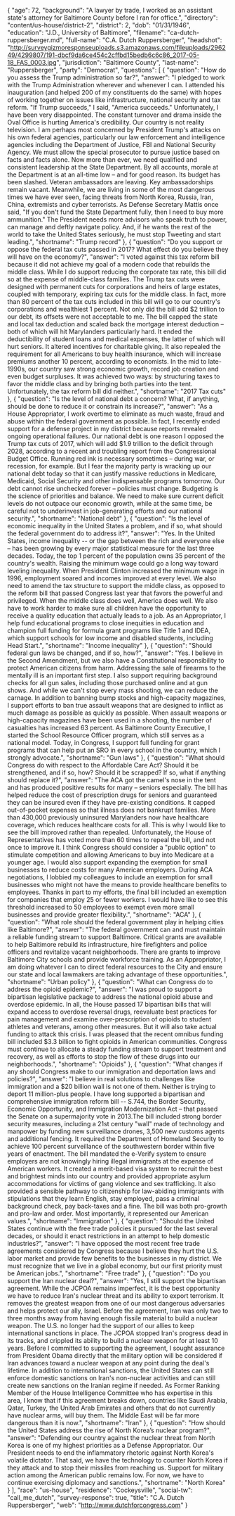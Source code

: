 {
  "age": 72,
  "background": "A lawyer by trade, I worked as an assistant state's attorney for Baltimore County before I ran for office.",
  "directory": "content/us-house/district-2",
  "district": 2,
  "dob": "01/31/1946",
  "education": "J.D., University of Baltimore",
  "filename": "ca-dutch-ruppersberger.md",
  "full-name": "C.A. Dutch Ruppersberger",
  "headshot": "http://surveygizmoresponseuploads.s3.amazonaws.com/fileuploads/296249/4299807/191-dbcf9da6ce454c2cffbd15bedb6c6c86_2017-05-18_FAS_0003.jpg",
  "jurisdiction": "Baltimore County",
  "last-name": "Ruppersberger",
  "party": "Democrat",
  "questions": [
    {
      "question": "How do you assess the Trump administration so far?",
      "answer": "I pledged to work with the Trump Administration wherever and whenever I can. I attended his inauguration (and helped 200 of my constituents do the same) with hopes of working together on issues like infrastructure, national security and tax reform. \"If Trump succeeds,\" I said, \"America succeeds.\" Unfortunately, I have been very disappointed. The constant turnover and drama inside the Oval Office is hurting America's credibility. Our country is not reality television. I am perhaps most concerned by President Trump's attacks on his own federal agencies, particularly our law enforcement and intelligence agencies including the Department of Justice, FBI and National Security Agency. We must allow the special prosecutor to pursue justice based on facts and facts alone. Now more than ever, we need qualified and consistent leadership at the State Department. By all accounts, morale at the Department is at an all-time low – and for good reason. Its budget has been slashed. Veteran ambassadors are leaving. Key ambassadorships remain vacant. Meanwhile, we are living in some of the most dangerous times we have ever seen, facing threats from North Korea, Russia, Iran, China, extremists and cyber terrorists. As Defense Secretary Mattis once said, \"If you don't fund the State Department fully, then I need to buy more ammunition.\" The President needs more advisors who speak truth to power, can manage and deftly navigate policy. And, if he wants the rest of the world to take the United States seriously, he must stop Tweeting and start leading.",
      "shortname": "Trump record"
    },
    {
      "question": "Do you support or oppose the federal tax cuts passed in 2017? What effect do you believe they will have on the economy?",
      "answer": "I voted against this tax reform bill because it did not achieve my goal of a modern code that rebuilds the middle class. While I do support reducing the corporate tax rate, this bill did so at the expense of middle-class families. The Trump tax cuts were designed with permanent cuts for corporations and heirs of large estates, coupled with temporary, expiring tax cuts for the middle class. In fact, more than 80 percent of the tax cuts included in this bill will go to our country's corporations and wealthiest 1 percent. Not only did the bill add $2 trillion to our debt, its offsets were not acceptable to me. The bill capped the state and local tax deduction and scaled back the mortgage interest deduction – both of which will hit Marylanders particularly hard. It ended the deductibility of student loans and medical expenses, the latter of which will hurt seniors. It altered incentives for charitable giving. It also repealed the requirement for all Americans to buy health insurance, which will increase premiums another 10 percent, according to economists. In the mid to late-1990s, our country saw strong economic growth, record job creation and even budget surpluses. It was achieved two ways: by structuring taxes to favor the middle class and by bringing both parties into the tent. Unfortunately, the tax reform bill did neither.",
      "shortname": "2017 Tax cuts"
    },
    {
      "question": "Is the level of national debt a concern? What, if anything, should be done to reduce it or constrain its increase?",
      "answer": "As a House Appropriator, I work overtime to eliminate as much waste, fraud and abuse within the federal government as possible. In fact, I recently ended support for a defense project in my district because reports revealed ongoing operational failures. Our national debt is one reason I opposed the Trump tax cuts of 2017, which will add $1.9 trillion to the deficit through 2028, according to a recent and troubling report from the Congressional Budget Office. Running red ink is necessary sometimes – during war, or recession, for example. But I fear the majority party is wracking up our national debt today so that it can justify massive reductions in Medicare, Medicaid, Social Security and other indispensable programs tomorrow. Our debt cannot rise unchecked forever – policies must change. Budgeting is the science of priorities and balance. We need to make sure current deficit levels do not outpace our economic growth, while at the same time, be careful not to underinvest in job-generating efforts and our national security.",
      "shortname": "National debt"
    },
    {
      "question": "Is the level of economic inequality in the United States a problem, and if so, what should the federal government do to address it?",
      "answer": "Yes. In the United States, income inequality -- or the gap between the rich and everyone else – has been growing by every major statistical measure for the last three decades. Today, the top 1 percent of the population owns 35 percent of the country's wealth. Raising the minimum wage could go a long way toward leveling inequality. When President Clinton increased the minimum wage in 1996, employment soared and incomes improved at every level. We also need to amend the tax structure to support the middle class, as opposed to the reform bill that passed Congress last year that favors the powerful and privileged. When the middle class does well, America does well. We also have to work harder to make sure all children have the opportunity to receive a quality education that actually leads to a job. As an Appropriator, I help fund educational programs to close inequities in education and champion full funding for formula grant programs like Title 1 and IDEA, which support schools for low income and disabled students, including Head Start.",
      "shortname": "Income inequality"
    },
    {
      "question": "Should federal gun laws be changed, and if so, how?",
      "answer": "Yes. I believe in the Second Amendment, but we also have a Constitutional responsibility to protect American citizens from harm. Addressing the sale of firearms to the mentally ill is an important first step. I also support requiring background checks for all gun sales, including those purchased online and at gun shows. And while we can't stop every mass shooting, we can reduce the carnage. In addition to banning bump stocks and high-capacity magazines, I support efforts to ban true assault weapons that are designed to inflict as much damage as possible as quickly as possible. When assault weapons or high-capacity magazines have been used in a shooting, the number of casualties has increased 63 percent. As Baltimore County Executive, I started the School Resource Officer program, which still serves as a national model. Today, in Congress, I support full funding for grant programs that can help put an SRO in every school in the country, which I strongly advocate.",
      "shortname": "Gun laws"
    },
    {
      "question": "What should Congress do with respect to the Affordable Care Act? Should it be strengthened, and if so, how? Should it be scrapped? If so, what if anything should replace it?",
      "answer": "The ACA got the camel's nose in the tent and has produced positive results for many – seniors especially. The bill has helped reduce the cost of prescription drugs for seniors and guaranteed they can be insured even if they have pre-existing conditions. It capped out-of-pocket expenses so that illness does not bankrupt families. More than 430,000 previously uninsured Marylanders now have healthcare coverage, which reduces healthcare costs for all. This is why I would like to see the bill improved rather than repealed. Unfortunately, the House of Representatives has voted more than 60 times to repeal the bill, and not once to improve it. I think Congress should consider a \"public option\" to stimulate competition and allowing Americans to buy into Medicare at a younger age. I would also support expanding the exemption for small businesses to reduce costs for many American employers. During ACA negotiations, I lobbied my colleagues to include an exemption for small businesses who might not have the means to provide healthcare benefits to employees. Thanks in part to my efforts, the final bill included an exemption for companies that employ 25 or fewer workers. I would have like to see this threshold increased to 50 employees to exempt even more small businesses and provide greater flexibility.",
      "shortname": "ACA"
    },
    {
      "question": "What role should the federal government play in helping cities like Baltimore?",
      "answer": "The federal government can and must maintain a reliable funding stream to support Baltimore. Critical grants are available to help Baltimore rebuild its infrastructure, hire firefighters and police officers and revitalize vacant neighborhoods. There are grants to improve Baltimore City schools and provide workforce training. As an Appropriator, I am doing whatever I can to direct federal resources to the City and ensure our state and local lawmakers are taking advantage of these opportunities.",
      "shortname": "Urban policy"
    },
    {
      "question": "What can Congress do to address the opioid epidemic?",
      "answer": "I was proud to support a bipartisan legislative package to address the national opioid abuse and overdose epidemic. In all, the House passed 17 bipartisan bills that will expand access to overdose reversal drugs, reevaluate best practices for pain management and examine over-prescription of opioids to student athletes and veterans, among other measures. But it will also take actual funding to attack this crisis. I was pleased that the recent omnibus funding bill included $3.3 billion to fight opioids in American communities. Congress must continue to allocate a steady funding stream to support treatment and recovery, as well as efforts to stop the flow of these drugs into our neighborhoods.",
      "shortname": "Opioids"
    },
    {
      "question": "What changes if any should Congress make to our immigration and deportation laws and policies?",
      "answer": "I believe in real solutions to challenges like immigration and a $20 billion wall is not one of them. Neither is trying to deport 11 million-plus people. I have long supported a bipartisan and comprehensive immigration reform bill -- S.744, the Border Security, Economic Opportunity, and Immigration Modernization Act – that passed the Senate on a supermajority vote in 2013.The bill included strong border security measures, including a 21st century \"wall\" made of technology and manpower by funding new surveillance drones, 3,500 new customs agents and additional fencing. It required the Department of Homeland Security to achieve 100 percent surveillance of the southwestern border within five years of enactment. The bill mandated the e-Verify system to ensure employers are not knowingly hiring illegal immigrants at the expense of American workers. It created a merit-based visa system to recruit the best and brightest minds into our country and provided appropriate asylum accommodations for victims of gang violence and sex trafficking. It also provided a sensible pathway to citizenship for law-abiding immigrants with stipulations that they learn English, stay employed, pass a criminal background check, pay back-taxes and a fine. The bill was both pro-growth and pro-law and order. Most importantly, it represented our American values.",
      "shortname": "Immigration"
    },
    {
      "question": "Should the United States continue with the free trade policies it pursued for the last several decades, or should it enact restrictions in an attempt to help domestic industries?",
      "answer": "I have opposed the most recent free trade agreements considered by Congress because I believe they hurt the U.S. labor market and provide few benefits to the businesses in my district. We must recognize that we live in a global economy, but our first priority must be American jobs.",
      "shortname": "Free trade"
    },
    {
      "question": "Do you support the Iran nuclear deal?",
      "answer": "Yes, I still support the bipartisan agreement. While the JCPOA remains imperfect, it is the best opportunity we have to reduce Iran's nuclear threat and its ability to export terrorism. It removes the greatest weapon from one of our most dangerous adversaries and helps protect our ally, Israel. Before the agreement, Iran was only two to three months away from having enough fissile material to build a nuclear weapon. The U.S. no longer had the support of our allies to keep international sanctions in place. The JCPOA stopped Iran's progress dead in its tracks, and crippled its ability to build a nuclear weapon for at least 10 years. Before I committed to supporting the agreement, I sought assurance from President Obama directly that the military option will be considered if Iran advances toward a nuclear weapon at any point during the deal's lifetime. In addition to international sanctions, the United States can still enforce domestic sanctions on Iran's non-nuclear activities and can still create new sanctions on the Iranian regime if needed. As Former Ranking Member of the House Intelligence Committee who has expertise in this area, I know that if this agreement breaks down, countries like Saudi Arabia, Qatar, Turkey, the United Arab Emirates and others that do not currently have nuclear arms, will buy them. The Middle East will be far more dangerous than it is now.",
      "shortname": "Iran"
    },
    {
      "question": "How should the United States address the rise of North Korea’s nuclear program?",
      "answer": "Defending our country against the nuclear threat from North Korea is one of my highest priorities as a Defense Appropriator. Our President needs to end the inflammatory rhetoric against North Korea's volatile dictator. That said, we have the technology to counter North Korea if they attack and to stop their missiles from reaching us. Support for military action among the American public remains low. For now, we have to continue exercising diplomacy and sanctions.",
      "shortname": "North Korea"
    }
  ],
  "race": "us-house",
  "residence": "Cockeysville",
  "social-tw": "call_me_dutch",
  "survey-response": true,
  "title": "C.A. Dutch Ruppersberger",
  "web": "http://www.dutchforcongress.com"
}
